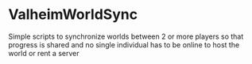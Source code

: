 # ValheimWorldSync
Simple scripts to synchronize worlds between 2 or more players so that progress is shared and no single individual has to be online to host the world or rent a server
